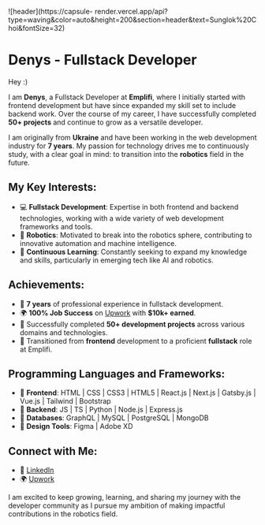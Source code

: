 ![header](https://capsule-
render.vercel.app/api?type=waving&color=auto&height=200&section=header&text=Sunglok%20Choi&fontSize=32)

# **Denys - Fullstack Developer**

Hey :)

I am **Denys**, a Fullstack Developer at **Emplifi**, where I initially started with frontend development but have since expanded my skill set to include backend work. Over the course of my career, I have successfully completed **50+ projects** and continue to grow as a versatile developer.

I am originally from **Ukraine** and have been working in the web development industry for **7 years**.
My passion for technology drives me to continuously study, with a clear goal in mind: to transition into the **robotics** field in the future.

## **My Key Interests**:

- 💻 **Fullstack Development**: Expertise in both frontend and backend technologies, working with a wide variety of web development frameworks and tools.
- 🤖 **Robotics**: Motivated to break into the robotics sphere, contributing to innovative automation and machine intelligence.
- 🌟 **Continuous Learning**: Constantly seeking to expand my knowledge and skills, particularly in emerging tech like AI and robotics.

## **Achievements**:

- 🎯 **7 years** of professional experience in fullstack development.
- 🌍 **100% Job Success** on [Upwork](https://www.upwork.com/freelancers/~01ac66f279b7e37561) with **$10k+ earned**.
- 💼 Successfully completed **50+ development projects** across various domains and technologies.
- 🚀 Transitioned from **frontend** development to a proficient **fullstack** role at Emplifi.

## **Programming Languages and Frameworks**:

- 📍 **Frontend**: HTML | CSS | CSS3 | HTML5 | React.js | Next.js | Gatsby.js | Vue.js | Tailwind | Bootstrap
- 📍 **Backend**: JS | TS | Python | Node.js | Express.js
- 📍 **Databases**: GraphQL | MySQL | PostgreSQL | MongoDB
- 📍 **Design Tools**: Figma | Adobe XD

## **Connect with Me**:

- 💼 [LinkedIn](https://www.linkedin.com/in/danylkod/)
- 🌍 [Upwork](https://www.upwork.com/freelancers/~01ac66f279b7e37561)

I am excited to keep growing, learning, and sharing my journey with the developer community as I pursue my ambition of making impactful contributions in the robotics field.
